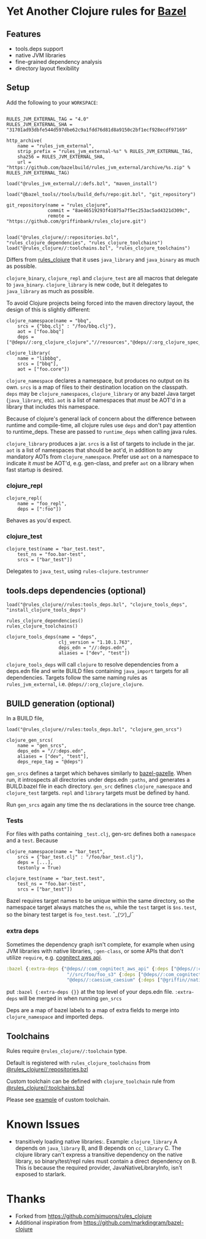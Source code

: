 # Yet Another Clojure rules for [Bazel](https://bazel.build)

## Features
- tools.deps support
- native JVM libraries
- fine-grained dependency analysis
- directory layout flexibility

## Setup

Add the following to your `WORKSPACE`:

```skylark

RULES_JVM_EXTERNAL_TAG = "4.0"
RULES_JVM_EXTERNAL_SHA = "31701ad93dbfe544d597dbe62c9a1fdd76d81d8a9150c2bf1ecf928ecdf97169"

http_archive(
    name = "rules_jvm_external",
    strip_prefix = "rules_jvm_external-%s" % RULES_JVM_EXTERNAL_TAG,
    sha256 = RULES_JVM_EXTERNAL_SHA,
    url = "https://github.com/bazelbuild/rules_jvm_external/archive/%s.zip" % RULES_JVM_EXTERNAL_TAG)

load("@rules_jvm_external//:defs.bzl", "maven_install")

load("@bazel_tools//tools/build_defs/repo:git.bzl", "git_repository")

git_repository(name = "rules_clojure",
               commit = "8ae46519293f41075a7f5ec253ac5ad4321d309c",
               remote = "https://github.com/griffinbank/rules_clojure.git")


load("@rules_clojure//:repositories.bzl", "rules_clojure_dependencies", "rules_clojure_toolchains")
load("@rules_clojure//:toolchains.bzl", "rules_clojure_toolchains")
```

Differs from [rules_clojure](https://github.com/simuons/rules_clojure) that it uses `java_library` and `java_binary` as much as possible.

`clojure_binary`, `clojure_repl` and `clojure_test` are all macros that delegate to `java_binary`. `clojure_library` is new code, but it delegates to `java_library` as much as possible.

To avoid Clojure projects being forced into the maven directory layout, the design of this is slightly different:

```
clojure_namespace(name = "bbq",
	srcs = {"bbq.clj" : "/foo/bbq.clj"},
	aot = ["foo.bbq"]
	deps = ["@deps//:org_clojure_clojure","//resources","@deps//:org_clojure_spec_alpha"])

clojure_library(
    name = "libbbq",
    srcs = ["bbq"],
    aot = ["foo.core"])
```

`clojure_namespace` declares a namespace, but produces no output on its own. `srcs` is a map of files to their destination location on the classpath.
`deps` may be `clojure_namespaces`, `clojure_library` or any bazel Java target (`java_library`, etc). `aot` is a list of namespaces that _must_ be AOT'd in a library that includes this namespace.

Because of clojure's general lack of concern about the difference between runtime and compile-time, all clojure rules use `deps` and don't pay attention to runtime_deps. These are passed to `runtime_deps` when calling java rules.

`clojure_library` produces a jar. `srcs` is a list of targets to include in the jar. `aot` is a list of namespaces that should be aot'd, in addition to any mandatory AOTs from `clojure_namespace`. Prefer use `aot` on a namespace to indicate it _must_ be AOT'd, e.g. gen-class, and prefer `aot` on a library when fast startup is desired.

### clojure_repl

```
clojure_repl(
    name = "foo_repl",
    deps = [":foo"])
```

Behaves as you'd expect.

### clojure_test

```
clojure_test(name = "bar_test.test",
	test_ns = "foo.bar-test",
	srcs = ["bar_test"])
```

Delegates to `java_test`, using `rules-clojure.testrunner`

## tools.deps dependencies (optional)
```
load("@rules_clojure//rules:tools_deps.bzl", "clojure_tools_deps", "install_clojure_tools_deps")

rules_clojure_dependencies()
rules_clojure_toolchains()

clojure_tools_deps(name = "deps",
                   clj_version = "1.10.1.763",
                   deps_edn = "//:deps.edn",
                   aliases = ["dev", "test"])
```

`clojure_tools_deps` will call `clojure` to resolve dependencies from a deps.edn file and write BUILD files containing `java_import` targets for all dependencies. Targets follow the same naming rules as `rules_jvm_external`, i.e. `@deps//:org_clojure_clojure`.

## BUILD generation (optional)

In a BUILD file,
```
load("@rules_clojure//rules:tools_deps.bzl", "clojure_gen_srcs")

clojure_gen_srcs(
    name = "gen_srcs",
    deps_edn = "//:deps.edn",
    aliases = ["dev", "test"],
    deps_repo_tag = "@deps")
```

`gen_srcs` defines a target which behaves similarly to [bazel-gazelle](https://github.com/bazelbuild/bazel-gazelle). When run, it introspects all directories under deps.edn `:paths`, and generates a BUILD.bazel file in each directory. `gen_src` defines `clojure_namespace` and `clojure_test` targets. `repl` and `library` targets must be defined by hand.

Run `gen_srcs` again any time the ns declarations in the source tree change.

### Tests

For files with paths containing `_test.clj`, gen-src defines both a `namespace` and a `test`. Because

```
clojure_namespace(name = "bar_test",
	srcs = {"bar_test.clj" : "/foo/bar_test.clj"},
	deps = [...],
	testonly = True)

clojure_test(name = "bar_test.test",
	test_ns = "foo.bar-test",
	srcs = ["bar_test"])

```

Bazel requires target names to be unique within the same directory, so the namespace target always matches the `ns`, while the `test` target is `$ns.test`, so the binary test target is `foo_test.test`. ¯\_(ツ)_/¯

### extra deps

Sometimes the dependency graph isn't complete, for example when using JVM libraries with native libraries, `:gen-class`, or some APIs that don't utilize `require`, e.g. [cognitect aws api](https://github.com/cognitect-labs/aws-api).

```clojure
:bazel {:extra-deps {"@deps//:com_cognitect_aws_api" {:deps ["@deps//:com_cognitect_aws_endpoints"]}
                      "//src/foo/foo_s3" {:deps ["@deps//:com_cognitect_aws_s3"]}
                      "@deps//:caesium_caesium" {:deps ["@griffin//native:libsodium"]}
```

put `:bazel {:extra-deps {}}` at the top level of your deps.edn file. `:extra-deps` will be merged in when running `gen_srcs`

Deps are a map of bazel labels to a map of extra fields to merge into `clojure_namespace` and imported deps.

## Toolchains

Rules require `@rules_clojure//:toolchain` type.

Default is registered with `rules_clojure_toolchains` from [@rules_clojure//:repositories.bzl](repositories.bzl)

Custom toolchain can be defined with `clojure_toolchain` rule from [@rules_clojure//:toolchains.bzl](toolchains.bzl)

Please see [example](examples/setup/custom) of custom toolchain.


# Known Issues
- transitively loading native libraries:. Example: `clojure_library` A depends on `java_library` B, and B depends on `cc_library` C. The clojure library can't express a transitive dependency on the native library, so binary/test/repl rules must contain a direct dependency on B. This is because the required provider, JavaNativeLibraryInfo, isn't exposed to starlark.

# Thanks

- Forked from https://github.com/simuons/rules_clojure
- Additional inspiration from https://github.com/markdingram/bazel-clojure
